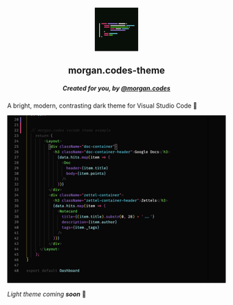 <p align="center">
  <a href="https://www.gatsbyjs.org">
    <img alt="morgan.codes theme icon" src="icon.jpg" width="100" />
  </a>
</p>
<h2 align="center">morgan.codes-theme</h2>
<h5 align="center">Created for you, by <a href="https://www.instagram.com/morgan.codes">@morgan.codes</a></h5>

A bright, modern, contrasting dark theme for Visual Studio Code 🦄

![morgan.codes theme example](images/code-example.jpg)

*Light theme coming **soon*** 🌙